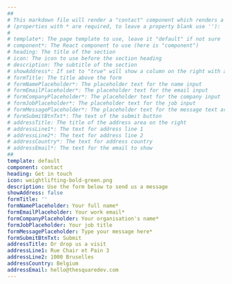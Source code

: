 ```yaml
---
##
# This markdown file will render a "contact" component which renders a contact form. The following properties may be set 
# (properties with * are required, to leave a property blank use ''):
#
# template*: The page template to use, leave it "default" if not sure
# component*: The React component to use (here is "component")
# heading: The title of the section
# icon: The icon to use before the section heading
# description: The subtitle of the section
# showAddress*: If set to "true" will show a column on the right with address and email information
# formTitle: The title above the form
# formNamePlaceholder*: The placeholder text for the name input
# formEmailPlaceholder*: The placeholder text for the email input
# formCompanyPlaceholder*: The placeholder text for the company input
# formJobPlaceholder*: The placeholder text for the job input
# formMessagePlaceholder*: The placeholder text for the message text area
# formSubmitBtnTxt*: The text of the submit button
# addressTitle: The title of the address area on the right
# addressLine1*: The text for address line 1
# addressLine2*: The text for address line 2
# addressCountry*: The text for address country
# addressEmail*: The text for the email to show
##
template: default
component: contact
heading: Get in touch
icon: weightlifting-bold-green.png
description: Use the form below to send us a message
showAddress: false
formTitle: ''
formNamePlaceholder: Your full name*
formEmailPlaceholder: Your work email*
formCompanyPlaceholder: Your organisation's name*
formJobPlaceholder: Your job title
formMessagePlaceholder: Type your message here*
formSubmitBtnTxt: Submit
addressTitle: Or drop us a visit
addressLine1: Rue Chair et Pain 3
addressLine2: 1000 Bruselles
addressCountry: Belgium
addressEmail: hello@thesquaredev.com
---
```

